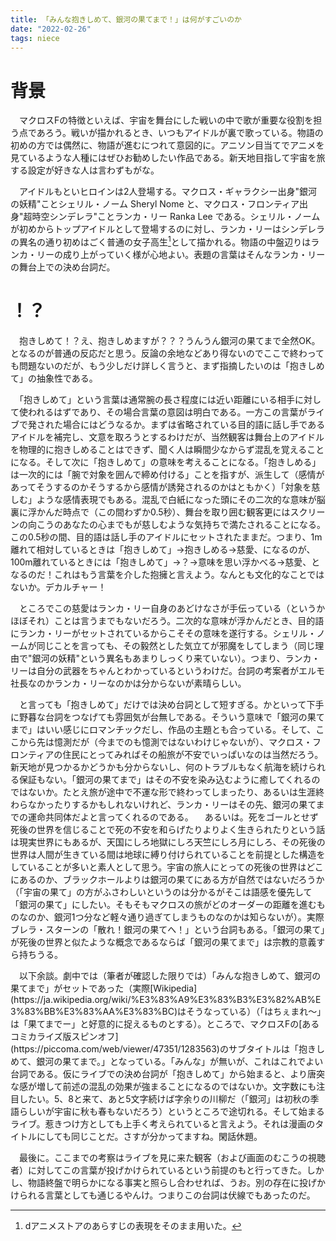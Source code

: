 ```yaml
---
title: 「みんな抱きしめて、銀河の果てまで！」は何がすごいのか
date: "2022-02-26"
tags: niece
---
```


# 背景
　マクロスFの特徴といえば、宇宙を舞台にした戦いの中で歌が重要な役割を担う点であろう。戦いが描かれるとき、いつもアイドルが裏で歌っている。物語の初めの方では偶然に、物語が進むにつれて意図的に。アニソン目当てでアニメを見ているような人種にはぜひお勧めしたい作品である。新天地目指して宇宙を旅する設定が好きな人は言わずもがな。

　アイドルもといヒロインは2人登場する。マクロス・ギャラクシー出身"銀河の妖精"ことシェリル・ノーム Sheryl Nome と、マクロス・フロンティア出身"超時空シンデレラ"ことランカ・リー Ranka Lee である。シェリル・ノームが初めからトップアイドルとして登場するのに対し、ランカ・リーはシンデレラの異名の通り初めはごく普通の女子高生[^1]として描かれる。物語の中盤辺りはランカ・リーの成り上がっていく様が心地よい。表題の言葉はそんなランカ・リーの舞台上での決め台詞だ。
[^1]: dアニメストアのあらすじの表現をそのまま用いた。
# ！？
　抱きしめて！？え、抱きしめますが？？？うんうん銀河の果てまで全然OK。となるのが普通の反応だと思う。反論の余地などあり得ないのでここで終わっても問題ないのだが、もう少しだけ詳しく言うと、まず指摘したいのは「抱きしめて」の抽象性である。

　「抱きしめて」という言葉は通常腕の長さ程度には近い距離にいる相手に対して使われるはずであり、その場合言葉の意図は明白である。一方この言葉がライブで発された場合にはどうなるか。まずは省略されている目的語に話し手であるアイドルを補完し、文意を取ろうとするわけだが、当然観客は舞台上のアイドルを物理的に抱きしめることはできず、聞く人は瞬間少なからず混乱を覚えることになる。そして次に「抱きしめて」の意味を考えることになる。「抱きしめる」は一次的には「腕で対象を囲んで締め付ける」ことを指すが、派生して（感情があってそうするのかそうするから感情が誘発されるのかはともかく）「対象を慈しむ」ような感情表現でもある。混乱で白紙になった頭にその二次的な意味が脳裏に浮かんだ時点で（この間わずか0.5秒）、舞台を取り囲む観客更にはスクリーンの向こうのあなたの心までもが慈しむような気持ちで満たされることになる。この0.5秒の間、目的語は話し手のアイドルにセットされたままだ。つまり、1m離れて相対しているときは「抱きしめて」→抱きしめる→慈愛、になるのが、100m離れているときには「抱きしめて」→？→意味を思い浮かべる→慈愛、となるのだ！これはもう言葉を介した抱擁と言えよう。なんとも文化的なことではないか。デカルチャー！

　ところでこの慈愛はランカ・リー自身のあどけなさが手伝っている（というかほぼそれ）ことは言うまでもないだろう。二次的な意味が浮かんだとき、目的語にランカ・リーがセットされているからこそその意味を遂行する。シェリル・ノームが同じことを言っても、その毅然とした気立てが邪魔をしてしまう（同じ理由で"銀河の妖精"という異名もあまりしっくり来ていない）。つまり、ランカ・リーは自分の武器をちゃんとわかっているというわけだ。台詞の考案者がエルモ社長なのかランカ・リーなのかは分からないが素晴らしい。

　と言っても「抱きしめて」だけでは決め台詞として短すぎる。かといって下手に野暮な台詞をつなげても雰囲気が台無しである。そういう意味で「銀河の果てまで」はいい感じにロマンチックだし、作品の主題とも合っている。そして、ここから先は憶測だが（今までのも憶測ではないわけじゃないが）、マクロス・フロンティアの住民にとってみればその船旅が不安でいっぱいなのは当然だろう。新天地が見つかるかどうかも分からないし、何のトラブルもなく航海を続けられる保証もない。「銀河の果てまで」はその不安を染み込むように癒してくれるのではないか。たとえ旅が途中で不運な形で終わってしまったり、あるいは生涯終わらなかったりするかもしれないけれど、ランカ・リーはその先、銀河の果てまでの運命共同体だよと言ってくれるのである。
　あるいは。死をゴールとせず死後の世界を信じることで死の不安を和らげたりよりよく生きられたりという話は現実世界にもあるが、天国にしろ地獄にしろ天竺にしろ月にしろ、その死後の世界は人間が生きている間は地球に縛り付けられていることを前提とした構造をしていることが多いと素人として思う。宇宙の旅人にとっての死後の世界はどこにあるのか、ブラックホールよりは銀河の果てにある方が自然ではないだろうか（「宇宙の果て」の方がふさわしいというのは分かるがそこは語感を優先して「銀河の果て」にしたい。そもそもマクロスの旅がどのオーダーの距離を進むものなのか、銀河1つ分など軽々通り過ぎてしまうものなのかは知らないが）。実際ブレラ・スターンの「散れ！銀河の果てへ！」という台詞もある。「銀河の果て」が死後の世界と似たような概念であるならば「銀河の果てまで」は宗教的意義すら持ちうる。

<p className="text-xs">
　以下余談。劇中では（筆者が確認した限りでは）「みんな抱きしめて、銀河の果てまで」がセットであった（実際[Wikipedia](https://ja.wikipedia.org/wiki/%E3%83%A9%E3%83%B3%E3%82%AB%E3%83%BB%E3%83%AA%E3%83%BC)はそうなっている）（「はちぇまれ～」は「果てまでー」と好意的に捉えるものとする）。ところで、マクロスFの[あるコミカライズ版スピンオフ](https://piccoma.com/web/viewer/47351/1283563)のサブタイトルは「抱きしめて、銀河の果てまで。」となっている。「みんな」が無いが、これはこれでよい台詞である。仮にライブでの決め台詞が「抱きしめて」から始まると、より唐突な感が増して前述の混乱の効果が強まることになるのではないか。文字数にも注目したい。5、8と来て、あと5文字続けば字余りの川柳だ（「銀河」は初秋の季語らしいが宇宙に秋も春もないだろう）というところで途切れる。そして始まるライブ。惹きつけ方としても上手く考えられていると言えよう。それは漫画のタイトルにしても同じことだ。さすが分かってますね。閑話休題。
</p>

　最後に。ここまでの考察はライブを見に来た観客（および画面のむこうの視聴者）に対してこの言葉が投げかけられているという前提のもと行ってきた。しかし、物語終盤で明らかになる事実と照らし合わせれば、うお。別の存在に投げかけられる言葉としても通じるやんけ。つまりこの台詞は伏線でもあったのだ。
